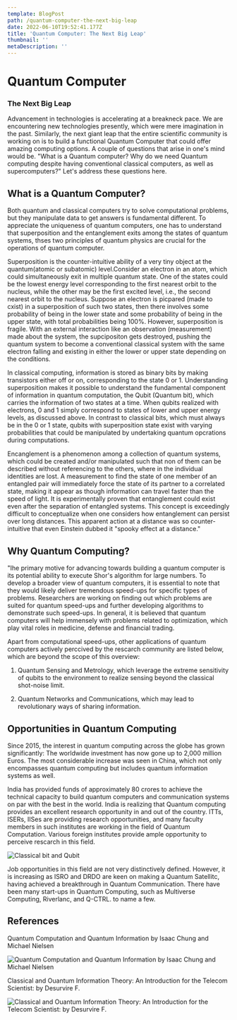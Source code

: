 ```yaml
---
template: BlogPost
path: /quantum-computer-the-next-big-leap
date: 2022-06-10T19:52:41.177Z
title: 'Quantum Computer: The Next Big Leap'
thumbnail: ''
metaDescription: ''
---
```

# Quantum Computer 
### __The Next Big Leap__

Advancement in technologies is accelerating at a breakneck pace. We
are encountering new technologies presently, which were mere imagination in the past. Similarly, the next giant leap that the entire scientific community is working on is to build a functional Quantum Computer that could offer amazing computing options. A couple of questions that arise in one's mind would be. "What is a Quantum computer? Why do we need Quantum computing despite having conventional classical computers, as well as supercomputers?" Let's address these questions here.

## __What is a Quantum Computer?__
Both quantum and classical computers try to solve computational problems, but they manipulate data to get answers is fundamental different. To appreciate the uniqueness of quantum computers, one has to understand that superposition and the entanglement exits among the states of quantum systems, thses two principles of quantum physics are crucial for the operations of quantum computer.

Superposition is the counter-intuitive ability of a very tiny object at the quantum(atomic or subatomic) level.Consider an electron in an atom, which could simultaneously exit in multiple quantum state. One of the states could be the lowest energy level corresponding to the first nearest orbit to the nucleus, while the other may be the first excited level, i.e., the second nearest orbit to the nucleus. Suppose an electron is picpared (made to cxist) in a superposition of such two states, then there involves some probability of being in the lower state and some probability of being in the upper state, with total probabilities being 100%. However, superposition is fragile. With an external interaction like an observation (measurement) made about the system, the supcipositon gets destroyed, pushing the quantum system to become a conventional classical system with the same electron falling and existing in either the lower or upper state depending on the conditions.

In classical computing, information is stored as binary bits by making transistors either off or on, corresponding to the state 0 or 1. Understanding superposition makes it possible to understand the fundamental component of information in quantum computation, the Qubit (Quantum bit), which carries the information of two states at a time. When qubits realized with electrons, 0 and 1 simply correspond to states of lower and upper energy levels, as discussed above. In contrast to classical bits, which must always be in the 0 or 1 state, qubits with superposition state exist with varying probabilities that could be manipulated by undertaking quantum opcrations during computations.

Encanglement is a phenomenon among a collection of quantum systems, which could be created and/or manipulated such that non of them can be described without referencing to the others, where in the individual identities are lost. A measurement to find the state of one member of an entangled pair will immediately force the state of its partner to a correlated state, making it appear as though information can travel faster than the speed of light. It is experimentally proven that entanglement could exist even after the separation of entangled systems. This concept is exceedingly difficult to conceptualize when one considers how entanglement can persist over long distances. This apparent action at a distance was so counter-intuitive that even Einstein dubbed it "spooky effect at a distance."

## __Why Quantum Computing?__
"Ihe primary motive for advancing towards building a quantum computer is its potential ability to execute Shor's algorithm for large numbers. To develop a broader view of quantum computers, it is essential to note that they would likely deliver tremendous speed-ups for specific types of problems. Researchers are working on finding out which problems are suited for quantum speed-ups and further developing algorithms to demonstrate such speed-ups. In general, it is believed that quantum computers will help immensely with problems related to optimization, which play vital roles in medicine, defense and financial trading.

Apart from computational speed-ups, other applications of quantum computers actively perccived by the rescarch community are listed below, which are beyond the scope of this overview:

1. Quantum Sensing and Metrology, which leverage the extreme sensitivity of qubits to the environment to realize sensing beyond the classical shot-noise limit.

1. Quantum Networks and Communications, which may lead to revolutionary ways of sharing information.



## **Opportunities in Quantum Computing**

Since 2015, the interest in quantum computing across the globe has grown significantly: The worldwide investment has now gone up to 2,000 million Euros. The most considerable increase was seen in China, which not only encompasses quantum computing but includes quantum information systems as well.

India has provided funds of approximately 80 crores to achieve the technical capacity to build quantum computers and communication systems on par with the best in the world. India is realizing that Quantum computing provides an excellent research opportunity in and out of the country. ITTs, ISERs, IISes are providing research opportunities, and many faculty members in such institutes are working in the field of Quantum Computation. Various foreign institutes provide ample opportunity to perceive rescarch in this field.

![Classical bit and Qubit](https://www.austinchronicle.com/binary/085f/screens_feature2.jpg)

Job opportunities in this field are not very distinctively defined. However, it is increasing as ISRO and DRDO are keen on making a Quantum Satellitc, having achieved a breakthrough in Quantum Communication. There have been many start-ups in Quantum Computing, such as Multiverse Computing, Riverlanc, and Q-CTRL. to name a few.

## **References**
Quantum Computation and Quantum Information by Isaac Chung and Michael Nielsen

![Quantum Computation and Quantum Information by Isaac Chung and Michael Nielsen](https://images-na.ssl-images-amazon.com/images/I/41gXTXxEV6L.jpg)


Classical and Ouantum Information Theory: An Introduction for the Telecom Scientist: by Desurvire F.

![Classical and Ouantum Information Theory: An Introduction
for the Telecom Scientist: by Desurvire F.](https://images-na.ssl-images-amazon.com/images/I/51H0jht-5nL._SX348_BO1,204,203,200_.jpg)
